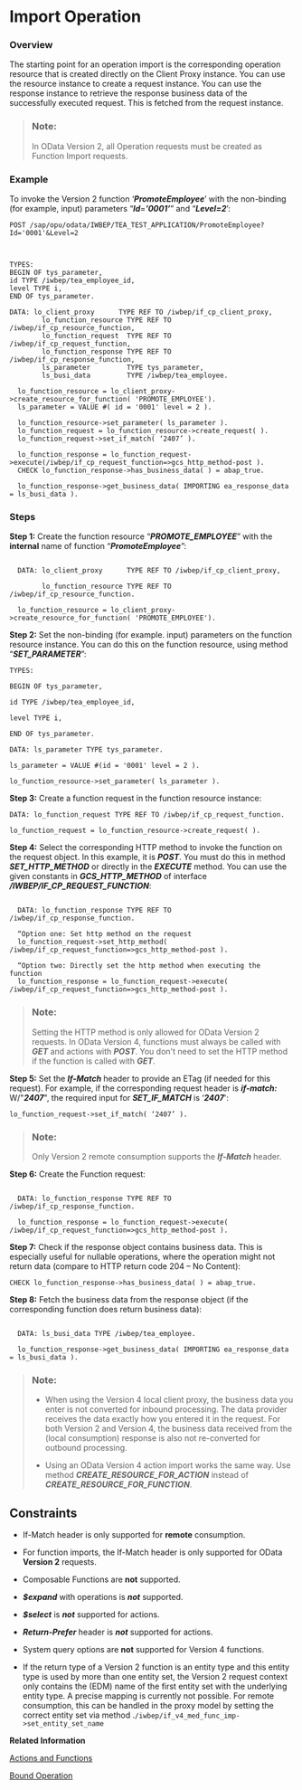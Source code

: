 <!-- loio8fce3cebf2394b94b6b75176e0a9ab6a -->

# Import Operation





### Overview

The starting point for an operation import is the corresponding operation resource that is created directly on the Client Proxy instance. You can use the resource instance to create a request instance. You can use the response instance to retrieve the response business data of the successfully executed request. This is fetched from the request instance.

> ### Note:  
> In OData Version 2, all Operation requests must be created as Function Import requests.



### Example

To invoke the Version 2 function ‘***PromoteEmployee***’ with the non-binding \(for example, input\) parameters “***Id***=***’0001’***” and “***Level=2***’:

```
POST /sap/opu/odata/IWBEP/TEA_TEST_APPLICATION/PromoteEmployee?Id='0001'&Level=2
```

```


TYPES:
BEGIN OF tys_parameter,
id TYPE /iwbep/tea_employee_id,
level TYPE i,
END OF tys_parameter.

DATA: lo_client_proxy      TYPE REF TO /iwbep/if_cp_client_proxy,
        lo_function_resource TYPE REF TO /iwbep/if_cp_resource_function,
        lo_function_request  TYPE REF TO /iwbep/if_cp_request_function,
        lo_function_response TYPE REF TO /iwbep/if_cp_response_function,
        ls_parameter         TYPE tys_parameter,
        ls_busi_data         TYPE /iwbep/tea_employee.

  lo_function_resource = lo_client_proxy->create_resource_for_function( 'PROMOTE_EMPLOYEE').
  ls_parameter = VALUE #( id = '0001' level = 2 ).

  lo_function_resource->set_parameter( ls_parameter ).
  lo_function_request = lo_function_resource->create_request( ).
  lo_function_request->set_if_match( ‘2407’ ).

  lo_function_response = lo_function_request->execute(/iwbep/if_cp_request_function=>gcs_http_method-post ).
  CHECK lo_function_response->has_business_data( ) = abap_true.

  lo_function_response->get_business_data( IMPORTING ea_response_data = ls_busi_data ).
```



### Steps

**Step 1:** Create the function resource “***PROMOTE\_EMPLOYEE***” with the **internal** name of function “***PromoteEmployee***”:

```

  DATA: lo_client_proxy      TYPE REF TO /iwbep/if_cp_client_proxy,

        lo_function_resource TYPE REF TO /iwbep/if_cp_resource_function.

  lo_function_resource = lo_client_proxy->create_resource_for_function( 'PROMOTE_EMPLOYEE').
```

**Step 2:** Set the non-binding \(for example. input\) parameters on the function resource instance. You can do this on the function resource, using method “***SET\_PARAMETER***”:

```
TYPES:

BEGIN OF tys_parameter,

id TYPE /iwbep/tea_employee_id,

level TYPE i,

END OF tys_parameter.

DATA: ls_parameter TYPE tys_parameter.

ls_parameter = VALUE #(id = '0001' level = 2 ).

lo_function_resource->set_parameter( ls_parameter ).
```

**Step 3:** Create a function request in the function resource instance:

```
DATA: lo_function_request TYPE REF TO /iwbep/if_cp_request_function.

lo_function_request = lo_function_resource->create_request( ).
```

**Step 4:** Select the corresponding HTTP method to invoke the function on the request object. In this example, it is ***POST***. You must do this in method ***SET\_HTTP\_METHOD*** or directly in the ***EXECUTE*** method. You can use the given constants in ***GCS\_HTTP\_METHOD*** of interface ***/IWBEP/IF\_CP\_REQUEST\_FUNCTION***:

```

  DATA: lo_function_response TYPE REF TO /iwbep/if_cp_response_function.

  “Option one: Set http method on the request
  lo_function_request->set_http_method( /iwbep/if_cp_request_function=>gcs_http_method-post ).

  “Option two: Directly set the http method when executing the function
  lo_function_response = lo_function_request->execute( /iwbep/if_cp_request_function=>gcs_http_method-post ).
```

> ### Note:  
> Setting the HTTP method is only allowed for OData Version 2 requests. In OData Version 4, functions must always be called with ***GET*** and actions with ***POST***. You don't need to set the HTTP method if the function is called with ***GET***.

**Step 5:** Set the ***If-Match*** header to provide an ETag \(if needed for this request\). For example, if the corresponding request header is ***if-match:*** W/"***2407***", the required input for ***SET\_IF\_MATCH*** is ‘***2407***':

```
lo_function_request->set_if_match( ‘2407’ ).
```

> ### Note:  
> Only Version 2 remote consumption supports the ***If-Match*** header.

**Step 6:** Create the Function request:

```

  DATA: lo_function_response TYPE REF TO /iwbep/if_cp_response_function.

  lo_function_response = lo_function_request->execute( /iwbep/if_cp_request_function=>gcs_http_method-post ).
```

**Step 7:** Check if the response object contains business data. This is especially useful for nullable operations, where the operation might not return data \(compare to HTTP return code 204 – No Content\):

```
CHECK lo_function_response->has_business_data( ) = abap_true.
```

**Step 8:** Fetch the business data from the response object \(if the corresponding function does return business data\):

```

  DATA: ls_busi_data TYPE /iwbep/tea_employee.

  lo_function_response->get_business_data( IMPORTING ea_response_data = ls_busi_data ).
```

> ### Note:  
> -   When using the Version 4 local client proxy, the business data you enter is not converted for inbound processing. The data provider receives the data exactly how you entered it in the request. For both Version 2 and Version 4, the business data received from the \(local consumption\) response is also not re-converted for outbound processing.
> 
> -   Using an OData Version 4 action import works the same way. Use method ***CREATE\_RESOURCE\_FOR\_ACTION*** instead of ***CREATE\_RESOURCE\_FOR\_FUNCTION***.



<a name="loio8fce3cebf2394b94b6b75176e0a9ab6a__section_on1_jfz_4tb"/>

## Constraints

-   If-Match header is only supported for **remote** consumption.

-   For function imports, the If-Match header is only supported for OData **Version 2** requests.

-   Composable Functions are **not** supported.

-   ***$expand*** with operations is ***not*** supported.

-   ***$select*** is ***not*** supported for actions.

-   ***Return-Prefer*** header is ***not*** supported for actions.

-   System query options are **not** supported for Version 4 functions.

-   If the return type of a Version 2 function is an entity type and this entity type is used by more than one entity set, the Version 2 request context only contains the \(EDM\) name of the first entity set with the underlying entity type. A precise mapping is currently not possible. For remote consumption, this can be handled in the proxy model by setting the correct entity set via method .`/iwbep/if_v4_med_func_imp->set_entity_set_name`


**Related Information**  


[Actions and Functions](actions-and-functions-cea94cf.md "Create an OData request to run an operation (an action or function) in the Client Proxy instance.")

[Bound Operation](bound-operation-6c29b98.md "")

